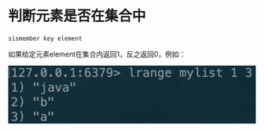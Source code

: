 # 判断元素是否在集合中

```text
sismember key element
```

如果给定元素element在集合内返回1，反之返回0，例如：

![](../../.gitbook/assets/image%20%28189%29.png)

